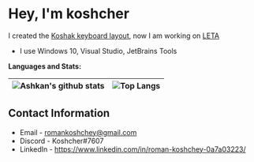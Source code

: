 # Hey, I'm koshcher
I created the [Koshak keyboard layout](https://koshcher.github.io/koshak-layout), now I am working on [LETA](https://github.com/Koshcher/LETA)
- I use Windows 10, Visual Studio, JetBrains Tools

**Languages and Stats:**

| ![Ashkan's github stats](https://github-readme-stats.vercel.app/api?username=Koshcher&show_icons=true&theme=dracula) | ![Top Langs](https://github-readme-stats.vercel.app/api/top-langs/?username=Koshcher&theme=dracula&layout=compact) |
| ------------- | ------------- |

## Contact Information
- Email - romankoshchey@gmail.com
- Discord - Koshcher#7607
- LinkedIn - https://www.linkedin.com/in/roman-koshchey-0a7a03223/
